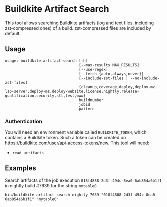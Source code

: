 # Buildkite Artifact Search

This tool allows searching Buildkite artifacts (log and text files, including zst-compressed ones) of a build.
zst-compressed files are included by default.

## Usage
```
usage: buildkite-artifact-search [-h]
                                 [--max-results MAX_RESULTS]
                                 [--use-regex]
                                 [--fetch {auto,always,never}]
                                 [--include-zst-files | --no-include-zst-files]
                                 {cleanup,coverage,deploy,deploy-mz-lsp-server,deploy-mz,deploy-website,license,nightly,release-qualification,security,slt,test,www}
                                 buildnumber
                                 jobid
                                 pattern
```

### Authentication

You will need an environment variable called `BUILDKITE_TOKEN`, which contains a Buildkite token. Such a token can be
created on https://buildkite.com/user/api-access-tokens/new.
This tool will need:
* `read_artifacts`

## Examples

Search artifacts of the job execution `018f4888-2d3f-494c-8ea0-6ab854a6b1f1` in nightly build #7639 for the string `mytable0`

```
bin/buildkite-artifact-search nightly 7639 "018f4888-2d3f-494c-8ea0-6ab854a6b1f1" "mytable0"
```
